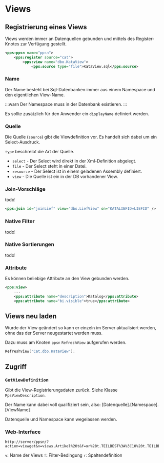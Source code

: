 ﻿# Views 

## Registrierung eines Views

Views werden immer an Datenquellen gebunden und mittels des Register-Knotes
zur Verfügung gestellt.

```Xml
<pps:ppsn name="ppsn">
	<pps:register source="cat">
		<pps:view name="dbo.KataView">
			<pps:source type="file">KataView.sql</pps:source>
```

### Name

Der Name besteht bei Sql-Datenbanken immer aus einem Namespace und den 
eigentlichen View-Name.

:::warn
Der Namespace muss in der Datenbank existieren.
:::

Es sollte zusätzlich für den Anwender ein `displayName` definiert werden.

### Quelle

Die Quelle (`source`) gibt die Viewdefinition vor. Es handelt sich dabei um ein
Select-Ausdruck.

`type` beschreibt die Art der Quelle.
- `select` - Der Select wird direkt in der Xml-Definition abgelegt.
- `file` - Der Select steht in einer Datei.
- `resource` - Der Select ist in einem geladenen Assembly definiert.
- `view` - Die Quelle ist ein in der DB vorhandener View.

### Join-Vorschläge

todo!

```Xml
<pps:join id="joinLief" view="dbo.LiefView" on="KATALIEFID=LIEFID" />
```

### Native Filter

todo!

### Native Sortierungen

todo!

### Attribute

Es können beliebige Attribute an den View gebunden werden.

```Xml
<pps:view>
	...
	<pps:attribute name="description">Katalog</pps:attribute>
	<pps:attribute name="bi.visible">true</pps:attribute>
```

## Views neu laden

Wurde der View geändert so kann er einzeln im Server aktualisiert werden, ohne
das der Server neugestartet werden muss.

Dazu muss am Knoten `ppsn` `RefreshView` aufgerufen werden.

```Lua
RefreshView("Cat.dbo.KataView");
```

## Zugriff

### `GetViewDefinition`

Gibt die View-Registrierungsdaten zurück. Siehe Klasse `PpsViewDescription`.

Der Name kann dabei voll qualifiziert sein, also: [Datenquelle].[Namespace].[ViewName]

Datenquelle und Namespace kann wegelassen werden.

### Web-Interface

```
http://server/ppsn/?action=viewget&v=views.Artikel%20t&f=or%28t.TEILBEST%3A%3C10%20t.TEILBEST%3A%3E100%29&r=t.TEILTNR:Artikel_Nr,t.TEILNAME1:Artikelbezeichnung,t.TEILBEST:Bestand&o=%2Bt.TEILTNR
```

`v`: Name der Views
`f`: Filter-Bedingung
`r`: Spaltendefinition
